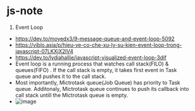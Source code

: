 # js-note
1. Event Loop
 - https://dev.to/moyedx3/9-message-queue-and-event-loop-5092
 - https://viblo.asia/p/hieu-ve-co-che-xu-ly-su-kien-event-loop-trong-javascript-07LKXjX2lV4
 - https://dev.to/lydiahallie/javascript-visualized-event-loop-3dif
 - Event loop is a running process that watches call stack(FILO) & queues(FIFO) . If the call stack is empty, it takes first event in Task queue and pushes it to the call stack.
 - Most importantly, Mictrotask queue(Job Queue) has priority to Task queue. Additonaly, Mictrotask queue continues to push its callback into call stack untill the Mictrotask queue is empty.
 - ![image](https://user-images.githubusercontent.com/38858796/167368527-64d6c76c-03a8-461f-8026-badae50ec3f8.png)
